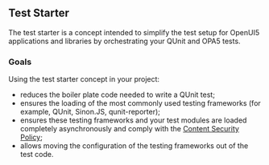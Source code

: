 <!-- loio032be2cb2e1d4115af20862673bedcdb -->

## Test Starter

The test starter is a concept intended to simplify the test setup for OpenUI5 applications and libraries by orchestrating your QUnit and OPA5 tests.



<a name="loio032be2cb2e1d4115af20862673bedcdb__section_szb_fxg_vcc"/>

### Goals

Using the test starter concept in your project:

-   reduces the boiler plate code needed to write a QUnit test;
-   ensures the loading of the most commonly used testing frameworks \(for example, QUnit, Sinon.JS, qunit-reporter\);
-   ensures these testing frameworks and your test modules are loaded completely asynchronously and comply with the [Content Security Policy](../05_Developing_Apps/content-security-policy-fe1a6db.md);
-   allows moving the configuration of the testing frameworks out of the test code.

